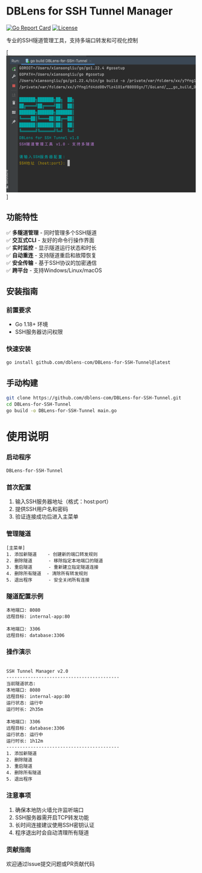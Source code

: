 # DBLens for SSH Tunnel Manager

[![Go Report Card](https://goreportcard.com/badge/github.com/yourusername/ssh-tunnel-manager)](https://github.com/dblens-com/DBLens-for-SSH-Tunnel)
[![License](https://img.shields.io/badge/license-Apache%202.0-blue.svg)](https://opensource.org/licenses/Apache-2.0)

专业的SSH隧道管理工具，支持多端口转发和可视化控制


[![Go Report Card](https://github.com/dblens-com/DBLens-for-SSH-Tunnel/blob/main/image/demo.png?raw=true)]
## 功能特性

✅ **多隧道管理** - 同时管理多个SSH隧道  
✅ **交互式CLI** - 友好的命令行操作界面  
✅ **实时监控** - 显示隧道运行状态和时长  
✅ **自动重连** - 支持隧道重启和故障恢复  
✅ **安全传输** - 基于SSH协议的加密通信  
✅ **跨平台** - 支持Windows/Linux/macOS

## 安装指南

### 前置要求
- Go 1.18+ 环境
- SSH服务器访问权限

### 快速安装
```bash
go install github.com/dblens-com/DBLens-for-SSH-Tunnel@latest
```
## 手动构建
```bash
git clone https://github.com/dblens-com/DBLens-for-SSH-Tunnel.git
cd DBLens-for-SSH-Tunnel
go build -o DBLens-for-SSH-Tunnel main.go
```

# 使用说明
### 启动程序

```bash
DBLens-for-SSH-Tunnel
```

### 首次配置
1. 输入SSH服务器地址（格式：host:port）
2. 提供SSH用户名和密码
3. 验证连接成功后进入主菜单

### 管理隧道
```
[主菜单]
1. 添加新隧道    - 创建新的端口转发规则
2. 删除隧道      - 移除指定本地端口的隧道
3. 重启隧道      - 重新建立指定隧道连接
4. 删除所有隧道  - 清除所有转发规则
5. 退出程序      - 安全关闭所有连接
```
### 隧道配置示例
```text
本地端口: 8080
远程目标: internal-app:80

本地端口: 3306
远程目标: database:3306
```

### 操作演示

```ascii

SSH Tunnel Manager v2.0
------------------------------------------
当前隧道状态:
本地端口: 8080
远程目标: internal-app:80
运行状态: 运行中
运行时长: 2h35m

本地端口: 3306
远程目标: database:3306
运行状态: 运行中
运行时长: 1h12m
------------------------------------------
1. 添加新隧道
2. 删除隧道
3. 重启隧道
4. 删除所有隧道
5. 退出程序
```

### 注意事项
1. 确保本地防火墙允许监听端口
2. SSH服务器需开启TCP转发功能
3. 长时间连接建议使用SSH密钥认证
4. 程序退出时会自动清理所有隧道

### 贡献指南
欢迎通过Issue提交问题或PR贡献代码